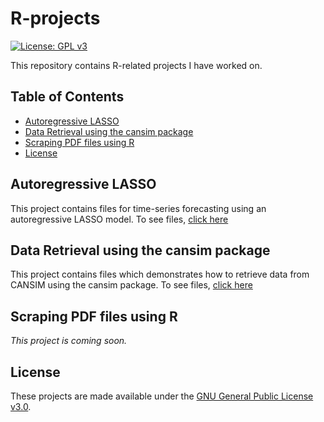 # R-projects
[![License: GPL v3](https://img.shields.io/badge/License-GPLv3-blue.svg)](https://www.gnu.org/licenses/gpl-3.0)

This repository contains R-related projects I have worked on. 

## Table of Contents
- [Autoregressive LASSO](#Autoregressive-LASSO)
- [Data Retrieval using the cansim package](#Data-Retrive)
- [Scraping PDF files using R](#PDF-files)
- [License](#License)

## Autoregressive LASSO <a name="Autoregressive-LASSO"></a>
This project contains files for time-series forecasting using an autoregressive LASSO model. To see files, [click here](https://github.com/lj-valencia/R-projects/tree/master/Autoregressive-LASSO)

## Data Retrieval using the cansim package <a name="Data-Retrive"></a>
This project contains files which demonstrates how to retrieve data from CANSIM using the cansim package. To see files, [click here](https://github.com/lj-valencia/R-projects/tree/master/CANSIM-Retrieval)

## Scraping PDF files using R <a name="PDF-files"></a>
*This project is coming soon.*

## License <a name="License"></a>
These projects are made available under the [GNU General Public License v3.0](https://www.gnu.org/licenses/gpl-3.0.en.html).
